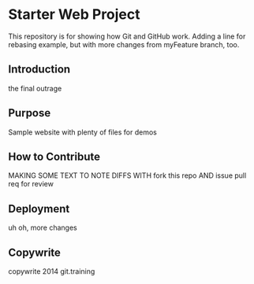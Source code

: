 # Starter Web Project

This repository is for showing how Git and GitHub work.
Adding a line for rebasing example, but with more changes from myFeature branch, too.


## Introduction
the final outrage

## Purpose

Sample website with plenty of files for demos

## How to Contribute
MAKING SOME TEXT TO NOTE DIFFS WITH
fork this repo AND issue pull req for review
## Deployment
uh oh, more changes
## Copywrite
copywrite 2014 git.training